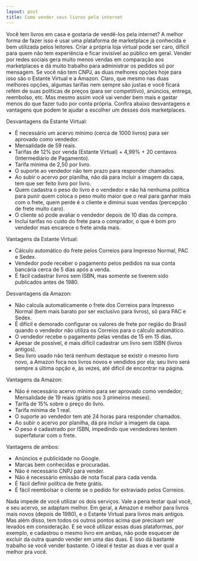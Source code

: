 ```yaml
---
layout: post
title: Como vender seus livros pela internet
---
```


Você tem livros em casa e gostaria de vendê-los pela internet? A melhor forma de fazer isso é usar uma plataforma de marketplace já conhecida e bem utilizada pelos leitores. Criar a própria loja virtual pode ser caro, difícil para quem não tem experiência e ficar invisível ao público em geral. Vender por redes sociais gera muito menos vendas em comparação aos marketplaces e dá muito trabalho para administrar os pedidos só por mensagem. Se você não tem CNPJ, as duas melhores opções hoje para isso são o Estante Virtual e a Amazon. Claro, que mesmo nas duas melhores opções, algumas tarifas nem sempre são justas e você ficará refém de suas políticas de preços (para ser competitivo), anúncios, entrega, reembolso, etc. Mas mesmo assim você vai vender bem mais e gastar menos do que fazer tudo por conta própria. Confira abaixo desvantagens e vantagens que podem te ajudar a escolher um desses dois marketplaces.

Desvantagens da Estante Virtual:

- É necessário um acervo mínimo (cerca de 1000 livros) para ser aprovado como vendedor.
- Mensalidade de 59 reais.
- Tarifas de 12% por venda (Estante Virtual) + 4,99% + 20 centavos (Intermediário de Pagamento).
- Tarifa mínima de 2,50 por livro.
- O suporte ao vendedor não tem prazo para responder chamados.
- Ao subir o acervo por planilha, não dá para incluir a imagem da capa, tem que ser feito livro por livro.
- Quem cadastra o peso do livro é o vendedor e não há nenhuma política para punir quem coloca o peso muito maior que o real para ganhar mais com o frete, quem perde é o cliente e diminui suas vendas (percepção de frete muito caro).
- O cliente só pode avaliar o vendedor depois de 10 dias da compra.
- Inclui tarifas no custo do frete para o comprador, o que é bom pro vendedor mas encarece o frete ainda mais.

Vantagens da Estante Virtual:

- Cálculo automático do frete pelos Correios para Impresso Normal, PAC e Sedex.
- Vendedor pode receber o pagamento pelos pedidos na sua conta bancária cerca de 5 dias após a venda.
- É fácil cadastrar livros sem ISBN, mas somente se tiverem sido publicados antes de 1980.

Desvantagens da Amazon:

- Não calcula automaticamente o frete dos Correios para Impresso Normal (bem mais barato por ser exclusivo para livros), só para PAC e Sedex.
- É difícil e demorado configurar os valores de frete por região do Brasil quando o vendedor não utiliza os Correios para o cálculo automático.
- O vendedor recebe o pagamento pelas vendas de 15 em 15 dias.
- Apesar de possível, é mais difícil cadastrar um livro sem ISBN (livros antigos).
- Seu livro usado não terá nenhum destaque se existir o mesmo livro novo, a Amazon foca nos livros novos e vendidos por ela; seu livro será sempre a última opção e, às vezes, até difícil de encontrar na página.

Vantagens da Amazon:

- Não é necessário acervo mínimo para ser aprovado como vendedor; Mensalidade de 19 reais (grátis nos 3 primeiros meses).
- Tarifa de 15% sobre o preço do livro.
- Tarifa mínima de 1 real.
- O suporte ao vendedor tem até 24 horas para responder chamados.
- Ao subir o acervo por planilha, dá pra incluir a imagem da capa.
- O peso é cadastrado por ISBN, impedindo que vendedores tentem superfaturar com o frete.

Vantagens de ambos:

- Anúncios e publicidade no Google.
- Marcas bem conhecidas e procuradas.
- Não é necessário CNPJ para vender.
- Não é necessário emissão de nota fiscal para cada venda.
- É fácil definir política de frete grátis.
- É fácil reembolsar o cliente se o pedido for extraviado pelos Correios.

Nada impede de você utilizar os dois serviços. Vale a pena testar qual você, e seu acervo, se adaptam melhor. Em geral, a Amazon é melhor para livros mais novos (depois de 1980), e o Estante Virtual para livros mais antigos. Mas além disso, tem todos os outros pontos acima que precisam ser levados em consideração. E se você utilizar essas duas plataformas, por exemplo, e cadastrou o mesmo livro em ambas, não pode esquecer de excluir da outra quando vender em uma das duas. E isso dá bastante trabalho se você vender bastante. O ideal é testar as duas e ver qual a melhor pra você.
